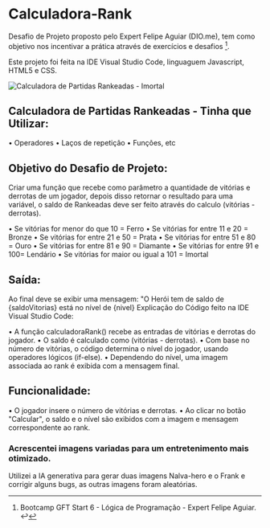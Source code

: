 # Calculadora-Rank

Desafio de Projeto proposto pelo Expert Felipe Aguiar (DIO.me), tem como objetivo nos incentivar a prática através de exercícios e desafios [^1].

Este projeto foi feita na IDE Visual Studio Code, linguaguem Javascript, HTML5 e CSS.

![Calculadora de Partidas Rankeadas - Imortal](https://github.com/user-attachments/assets/cecfe212-d478-405a-ac32-5999c1cace8d)

## Calculadora de Partidas Rankeadas - Tinha que Utilizar:

•	Operadores
•	Laços de repetição
•	Funções, etc

## Objetivo do Desafio de Projeto:
Criar uma função que recebe como parâmetro a quantidade de vitórias e derrotas de um jogador, depois disso retornar o resultado para uma variável, o saldo de Rankeadas deve ser feito através do calculo (vitórias - derrotas).

•	Se vitórias for menor do que 10 = Ferro
•	Se vitórias for entre 11 e 20 = Bronze
•	Se vitórias for entre 21 e 50 = Prata
•	Se vitórias for entre 51 e 80 = Ouro
•	Se vitórias for entre 81 e 90 = Diamante
•	Se vitórias for entre 91 e 100= Lendário
•	Se vitórias for maior ou igual a 101 = Imortal

## Saída:
Ao final deve se exibir uma mensagem: "O Herói tem de saldo de {saldoVitorias} está no nível de {nivel}
Explicação do Código feito na IDE Visual Studio Code:

•	A função calculadoraRank() recebe as entradas de vitórias e derrotas do jogador.
•	O saldo é calculado como (vitórias - derrotas).
•	Com base no número de vitórias, o código determina o nível do jogador, usando operadores lógicos (if-else).
•	Dependendo do nível, uma imagem associada ao rank é exibida com a mensagem final.

## Funcionalidade:
•	O jogador insere o número de vitórias e derrotas.
•	Ao clicar no botão "Calcular", o saldo e o nível são exibidos com a imagem e mensagem correspondente ao rank.

### Acrescentei imagens variadas para um entretenimento mais otimizado.

Utilizei a IA generativa para gerar duas imagens Nalva-hero e o Frank e corrigir alguns bugs, as outras imagens foram aleatórias.

[^1]:	Bootcamp GFT Start 6 - Lógica de Programação - Expert Felipe Aguiar. ↩
